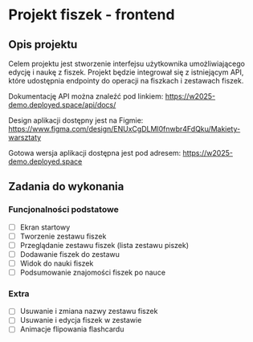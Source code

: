# Projekt fiszek - frontend

## Opis projektu

Celem projektu jest stworzenie interfejsu użytkownika umożliwiającego edycję i naukę z fiszek.
Projekt będzie integrował się z istniejącym API, które udostępnia endpointy do operacji na fiszkach i zestawach fiszek.

Dokumentację API można znaleźć pod linkiem: https://w2025-demo.deployed.space/api/docs/

Design aplikacji dostępny jest na Figmie: https://www.figma.com/design/ENUxCgDLMl0fnwbr4FdQku/Makiety-warsztaty

Gotowa wersja aplikacji dostępna jest pod adresem: https://w2025-demo.deployed.space

## Zadania do wykonania

### Funcjonalności podstatowe

- [ ] Ekran startowy
- [ ] Tworzenie zestawu fiszek
- [ ] Przeglądanie zestawu fiszek (lista zestawu piszek)
- [ ] Dodawanie fiszek do zestawu
- [ ] Widok do nauki fiszek
- [ ] Podsumowanie znajomości fiszek po nauce

### Extra

- [ ] Usuwanie i zmiana nazwy zestawu fiszek
- [ ] Usuwanie i edycja fiszek w zestawie
- [ ] Animacje flipowania flashcardu
